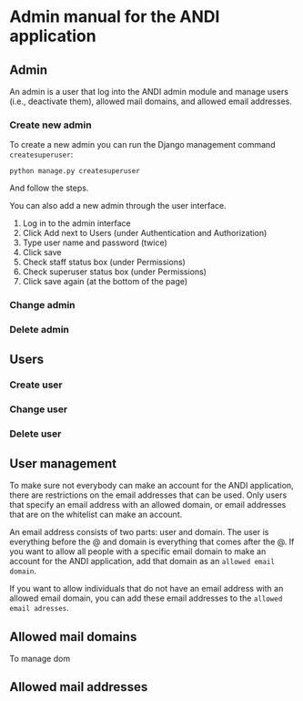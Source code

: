 # Admin manual for the ANDI application

## Admin

An admin is a user that log into the ANDI admin module and manage users
(i.e., deactivate them), allowed mail domains, and allowed email addresses.

### Create new admin

To create a new admin you can run the Django management command `createsuperuser`:

```
python manage.py createsuperuser
```

And follow the steps.

You can also add a new admin through the user interface.

1. Log in to the admin interface
2. Click Add next to Users (under Authentication and Authorization)
3. Type user name and password (twice)
4. Click save
5. Check staff status box (under Permissions)
6. Check superuser status box (under Permissions)
7. Click save again (at the bottom of the page)

### Change admin

### Delete admin

## Users

### Create user

### Change user

### Delete user

## User management

To make sure not everybody can make an account for the ANDI application, there
are restrictions on the email addresses that can be used. Only users that specify
an email address with an allowed domain, or email addresses that are on the
whitelist can make an account.

An email address consists of two parts: user and domain. The user is everything
before the @ and domain is everything that comes after the @. If you want to allow all
people with a specific email domain to make an account for the ANDI application,
add that domain as an `allowed email domain`.

If you want to allow individuals that do not have an email address with an allowed
email domain, you can add these email addresses to the `allowed email adresses`.

## Allowed mail domains

To manage dom


## Allowed mail addresses
